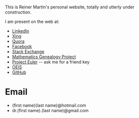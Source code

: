 This is Reiner Martin's personal website, totally and utterly under construction.

I am present on the web at:
- [LinkedIn](https://www.linkedin.com/in/reinermartin/)
- [Xing](https://www.xing.com/profile/Reiner_Martin/cv)
- [Quora](https://www.quora.com/profile/Reiner-Martin-2)
- [Facebook](https://www.facebook.com/reiner.martin)
- [Stack Exchange](https://math.stackexchange.com/users/248912/reiner-martin)
- [Mathematics Genealogy Project](https://www.genealogy.math.ndsu.nodak.edu/id.php?id=36413)
- [Project Euler](https://projecteuler.net/progress=reinermartin) -- ask me for a friend key
- [OEIS](https://oeis.org/search?q=reinermartin(AT)hotmail.com)
- [GitHub](https://github.com/reinermartin)


# Email

- (first name)(last name)@hotmail.com
- dr.(first name).(last name)@gmail.com
